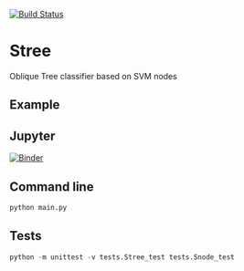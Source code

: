 [![Build Status](https://travis-ci.com/Doctorado-ML/STree.svg?branch=master)](https://travis-ci.com/Doctorado-ML/STree)

# Stree

Oblique Tree classifier based on SVM nodes

## Example

## Jupyter

[![Binder](https://mybinder.org/badge_logo.svg)](https://mybinder.org/v2/gh/Doctorado-ML/STree/master?filepath=test.ipynb)

## Command line

```python
python main.py
```

## Tests

```python
python -m unittest -v tests.Stree_test tests.Snode_test
```
